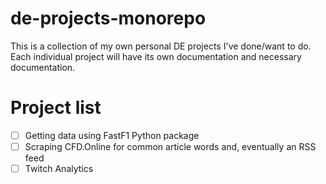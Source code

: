 # de-projects-monorepo
This is a collection of my own personal DE projects I've done/want to do. Each individual project will have its own documentation and necessary documentation.

# Project list
- [ ] Getting data using FastF1 Python package
- [ ] Scraping CFD.Online for common article words and, eventually an RSS feed
- [ ] Twitch Analytics
